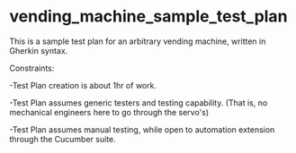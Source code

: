 # vending_machine_sample_test_plan
This is a sample test plan for an arbitrary vending machine, written in Gherkin syntax.

Constraints:

 -Test Plan creation is about 1hr of work.
  
 -Test Plan assumes generic testers and testing capability. (That is, no mechanical engineers here to go through the servo's)
  
 -Test Plan assumes manual testing, while open to automation extension through the Cucumber suite.

  
